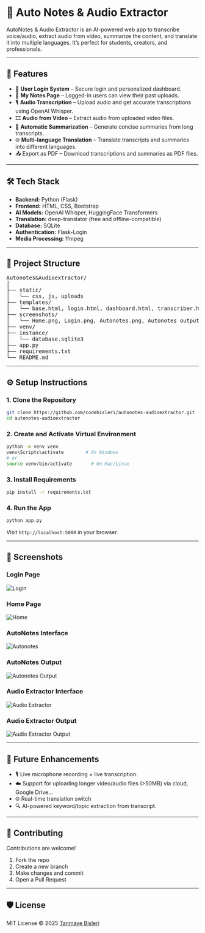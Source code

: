# 📝 Auto Notes & Audio Extractor

AutoNotes & Audio Extractor is an AI-powered web app to transcribe voice/audio, extract audio from video, summarize the content, and translate it into multiple languages. It’s perfect for students, creators, and professionals.

---

## 🚀 Features

- 🔐 **User Login System** – Secure login and personalized dashboard.
- 📁 **My Notes Page** – Logged-in users can view their past uploads.
- 🎙️ **Audio Transcription** – Upload audio and get accurate transcriptions using OpenAI Whisper.
- 🎞️ **Audio from Video** – Extract audio from uploaded video files.
- 📄 **Automatic Summarization** – Generate concise summaries from long transcripts.
- 🌐 **Multi-language Translation** – Translate transcripts and summaries into different languages.
- 📤 Export as PDF – Download transcriptions and summaries as PDF files.
  
---

## 🛠️ Tech Stack

- **Backend:** Python (Flask)
- **Frontend:** HTML, CSS, Bootstrap
- **AI Models:** OpenAI Whisper, HuggingFace Transformers
- **Translation:** deep-translator (free and offline-compatible)
- **Database:** SQLite
- **Authentication:** Flask-Login
- **Media Processing:** ffmpeg

---

## 📂 Project Structure

<pre>
Autonotes&Audioextractor/
│
├── static/
│   └── css, js, uploads
├── templates/
│   └── base.html, login.html, dashboard.html, transcriber.html, ...
├── screenshots/
│   └── Home.png, Login.png, Autonotes.png, Autonotes output.png, Audioextractor.png, Audioextractor output.png
├── venv/
├── instance/
│   └── database.sqlite3
├── app.py
├── requirements.txt
└── README.md
</pre>

---

## ⚙️ Setup Instructions

### 1. Clone the Repository

```bash
git clone https://github.com/codebisleri/autonotes-audioextractor.git
cd autonotes-audioextractor
```

### 2. Create and Activate Virtual Environment

```bash
python -m venv venv
venv\Scripts\activate        # On Windows
# or
source venv/bin/activate       # On Mac/Linux
```

### 3. Install Requirements

```bash
pip install -r requirements.txt
```

### 4. Run the App

```bash
python app.py
```

Visit `http://localhost:5000` in your browser.

---

## 📸 Screenshots

### Login Page
![Login](screenshots/Login.png)

### Home Page
![Home](screenshots/Home.png)

### AutoNotes Interface
![Autonotes](screenshots/Autonotes.png)

### AutoNotes Output
![Autonotes Output](screenshots/Autonotes_output.png)

### Audio Extractor Interface
![Audio Extractor](screenshots/Audioextractor.png)

### Audio Extractor Output
![Audio Extractor Output](screenshots/Audioextractor_output.png)


---

## 🔮 Future Enhancements

- 🎙️ Live microphone recording + live transcription.
- ☁️ Support for uploading longer video/audio files (>50MB) via cloud, Google Drive...
- 🌐 Real-time translation switch
- 🔍 AI-powered keyword/topic extraction from transcript.

--- 

## 🤝 Contributing

Contributions are welcome!

1. Fork the repo
2. Create a new branch
3. Make changes and commit
4. Open a Pull Request

---

## 🛡️ License

MIT License © 2025 [Tanmaye Bisleri](https://github.com/codebisleri)
